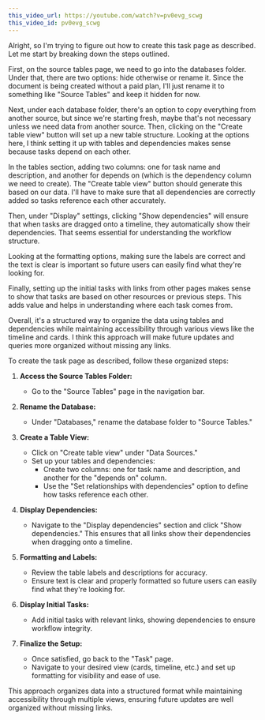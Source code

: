 ```yaml
---
this_video_url: https://youtube.com/watch?v=pv0evg_scwg
this_video_id: pv0evg_scwg
---
```

<think>
Alright, so I'm trying to figure out how to create this task page as described. Let me start by breaking down the steps outlined.

First, on the source tables page, we need to go into the databases folder. Under that, there are two options: hide otherwise or rename it. Since the document is being created without a paid plan, I'll just rename it to something like "Source Tables" and keep it hidden for now.

Next, under each database folder, there's an option to copy everything from another source, but since we're starting fresh, maybe that's not necessary unless we need data from another source. Then, clicking on the "Create table view" button will set up a new table structure. Looking at the options here, I think setting it up with tables and dependencies makes sense because tasks depend on each other.

In the tables section, adding two columns: one for task name and description, and another for depends on (which is the dependency column we need to create). The "Create table view" button should generate this based on our data. I'll have to make sure that all dependencies are correctly added so tasks reference each other accurately.

Then, under "Display" settings, clicking "Show dependencies" will ensure that when tasks are dragged onto a timeline, they automatically show their dependencies. That seems essential for understanding the workflow structure.

Looking at the formatting options, making sure the labels are correct and the text is clear is important so future users can easily find what they're looking for.

Finally, setting up the initial tasks with links from other pages makes sense to show that tasks are based on other resources or previous steps. This adds value and helps in understanding where each task comes from.

Overall, it's a structured way to organize the data using tables and dependencies while maintaining accessibility through various views like the timeline and cards. I think this approach will make future updates and queries more organized without missing any links.
</think>

To create the task page as described, follow these organized steps:

1. **Access the Source Tables Folder:**
   - Go to the "Source Tables" page in the navigation bar.

2. **Rename the Database:**
   - Under "Databases," rename the database folder to "Source Tables."

3. **Create a Table View:**
   - Click on "Create table view" under "Data Sources."
   - Set up your tables and dependencies:
     - Create two columns: one for task name and description, and another for the "depends on" column.
     - Use the "Set relationships with dependencies" option to define how tasks reference each other.

4. **Display Dependencies:**
   - Navigate to the "Display dependencies" section and click "Show dependencies." This ensures that all links show their dependencies when dragging onto a timeline.

5. **Formatting and Labels:**
   - Review the table labels and descriptions for accuracy.
   - Ensure text is clear and properly formatted so future users can easily find what they're looking for.

6. **Display Initial Tasks:**
   - Add initial tasks with relevant links, showing dependencies to ensure workflow integrity.

7. **Finalize the Setup:**
   - Once satisfied, go back to the "Task" page.
   - Navigate to your desired view (cards, timeline, etc.) and set up formatting for visibility and ease of use.

This approach organizes data into a structured format while maintaining accessibility through multiple views, ensuring future updates are well organized without missing links.

